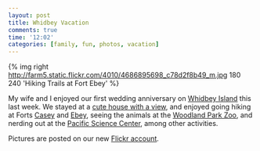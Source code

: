 ```yaml
---
layout: post
title: Whidbey Vacation
comments: true
time: '12:02'
categories: [family, fun, photos, vacation]
---
```


{% img right http://farm5.static.flickr.com/4010/4686895698_c78d2f8b49_m.jpg 180 240 'Hiking Trails at Fort Ebey' %}

My wife and I enjoyed our first wedding anniversary on [Whidbey Island][] this last week.  We stayed at a [cute house with a view][], and enjoyed going hiking at Forts [Casey][] and [Ebey][], seeing the animals at the [Woodland Park Zoo][], and nerding out at the [Pacific Science Center][], among other activities.

[Whidbey Island]:http://maps.google.com/maps?q=whidbey+island&oe=utf-8&client=firefox-a&ie=UTF8&hl=en&hq=&hnear=Whidbey+Island,+Oak+Harbor,+Island,+Washington+98277&z=9

[cute house with a view]:http://www.flickr.com/photos/jason_and_whittney/sets/72157624246337424/

[Casey]:http://en.wikipedia.org/wiki/Fort_Casey
[Ebey]:http://en.wikipedia.org/wiki/Fort_Ebey_State_Park
[Woodland Park Zoo]:http://www.zoo.org
[Pacific Science Center]:http://www.pacsci.org/

Pictures are posted on our new [Flickr account][].

[Flickr account]:http://www.flickr.com/photos/jason_and_whittney/collections/72157624245650248/
